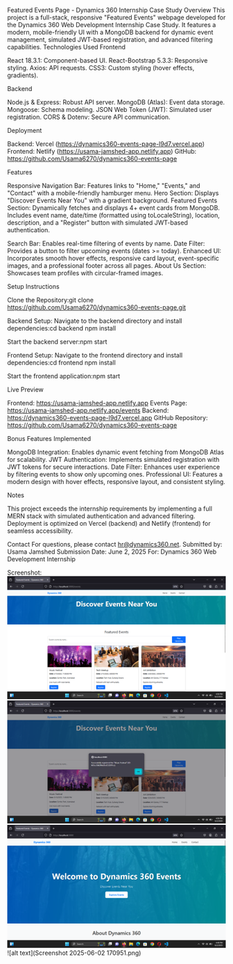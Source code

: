 Featured Events Page - Dynamics 360 Internship Case Study Overview This project is a full-stack, responsive "Featured Events" webpage developed for the Dynamics 360 Web Development Internship Case Study. It features a modern, mobile-friendly UI with a MongoDB backend for dynamic event management, simulated JWT-based registration, and advanced filtering capabilities. Technologies Used Frontend

React 18.3.1: Component-based UI. React-Bootstrap 5.3.3: Responsive styling. Axios: API requests. CSS3: Custom styling (hover effects, gradients).

Backend

Node.js & Express: Robust API server. MongoDB (Atlas): Event data storage. Mongoose: Schema modeling. JSON Web Token (JWT): Simulated user registration. CORS & Dotenv: Secure API communication.

Deployment

Backend: Vercel (https://dynamics360-events-page-l9d7.vercel.app) Frontend: Netlify (https://usama-jamshed-app.netlify.app) GitHub: https://github.com/Usama6270/dynamics360-events-page

Features

Responsive Navigation Bar: Features links to "Home," "Events," and "Contact" with a mobile-friendly hamburger menu. Hero Section: Displays "Discover Events Near You" with a gradient background. Featured Events Section: Dynamically fetches and displays 4+ event cards from MongoDB. Includes event name, date/time (formatted using toLocaleString), location, description, and a "Register" button with simulated JWT-based authentication.

Search Bar: Enables real-time filtering of events by name. Date Filter: Provides a button to filter upcoming events (dates >= today). Enhanced UI: Incorporates smooth hover effects, responsive card layout, event-specific images, and a professional footer across all pages. About Us Section: Showcases team profiles with circular-framed images.

Setup Instructions

Clone the Repository:git clone https://github.com/Usama6270/dynamics360-events-page.git

Backend Setup: Navigate to the backend directory and install dependencies:cd backend npm install

Start the backend server:npm start

Frontend Setup: Navigate to the frontend directory and install dependencies:cd frontend npm install

Start the frontend application:npm start

Live Preview

Frontend: https://usama-jamshed-app.netlify.app Events Page: https://usama-jamshed-app.netlify.app/events Backend: https://dynamics360-events-page-l9d7.vercel.app GitHub Repository: https://github.com/Usama6270/dynamics360-events-page

Bonus Features Implemented

MongoDB Integration: Enables dynamic event fetching from MongoDB Atlas for scalability. JWT Authentication: Implements simulated registration with JWT tokens for secure interactions. Date Filter: Enhances user experience by filtering events to show only upcoming ones. Professional UI: Features a modern design with hover effects, responsive layout, and consistent styling.

Notes

This project exceeds the internship requirements by implementing a full MERN stack with simulated authentication and advanced filtering. Deployment is optimized on Vercel (backend) and Netlify (frontend) for seamless accessibility.

Contact For questions, please contact hr@dynamics360.net. Submitted by: Usama Jamshed Submission Date: June 2, 2025 For: Dynamics 360 Web Development Internship

Screenshot:
![alt text](image-1.png)
![alt text](image-2.png)
![alt text](image.png)
![alt text](Screenshot 2025-06-02 170951.png)



